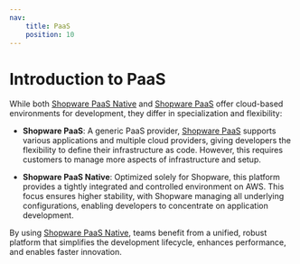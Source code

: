 ```yaml
---
nav:
    title: PaaS
    position: 10
---
```


# Introduction to PaaS

While both [Shopware PaaS Native](./shopware/) and [Shopware PaaS](./shopware-paas/) offer cloud-based environments for development, they differ in specialization and flexibility:

- **Shopware PaaS**: A generic PaaS provider, [Shopware PaaS](./shopware-paas/) supports various applications and multiple cloud providers, giving developers the flexibility to define their infrastructure as code. However, this requires customers to manage more aspects of infrastructure and setup.

- **Shopware PaaS Native**: Optimized solely for Shopware, this platform provides a tightly integrated and controlled environment on AWS. This focus ensures higher stability, with Shopware managing all underlying configurations, enabling developers to concentrate on application development.

By using [Shopware PaaS Native](./shopware/), teams benefit from a unified, robust platform that simplifies the development lifecycle, enhances performance, and enables faster innovation.
